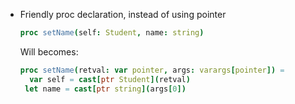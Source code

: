 - Friendly proc declaration, instead of using pointer

    ```nim
    proc setName(self: Student, name: string)
    ```
    Will becomes:
    ```nim
	proc setName(retval: var pointer, args: varargs[pointer]) =
      var self = cast[ptr Student](retval)
     let name = cast[ptr string](args[0])
    ```
